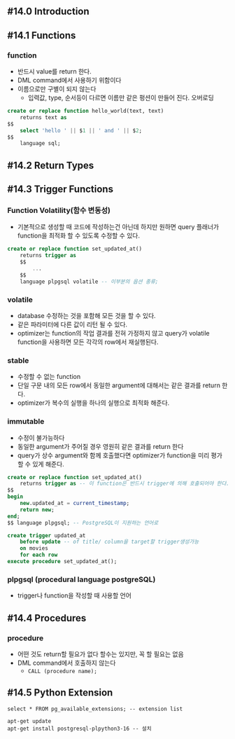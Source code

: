 ## #14.0 Introduction

## #14.1 Functions

### function
- 반드시 value를 return 한다.
- DML command에서 사용하기 위함이다
- 이름으로만 구별이 되지 않는다
	- 입력값, type, 순서등이 다르면 이름만 같은 펑션이 만들어 진다. 오버로딩

```sql
create or replace function hello_world(text, text)
    returns text as
$$
    select 'hello ' || $1 || ' and ' || $2;
$$
    language sql;
```

## #14.2 Return Types

## #14.3 Trigger Functions

### Function Volatility(함수 변동성)
- 기본적으로 생성할 때 코드에 작성하는건 아닌데 하지만 원하면 query 플래너가 function을 최적화 할 수 있도록 수정할 수 있다.

```sql
create or replace function set_updated_at()
    returns trigger as
    $$
		...
    $$
    language plpgsql volatile -- 이부분의 옵션 종류;
```

### volatile
- database 수정하는 것을 포함해 모든 것을 할 수 있다.
- 같은 파라미터에 다른 값이 리턴 될 수 있다.
- optimizer는 function의 작업 결과를 전혀 가정하지 않고 query가 volatile function을 사용하면 모든 각각의 row에서 재실행된다.
### stable
- 수정할 수 없는 function
- 단일 구문 내의 모든 row에서 동일한 argument에 대해서는 같은 결과를 return 한다.
- optimizer가 복수의 실행을 하나의 실행으로 최적화 해준다.

### immutable
- 수정이 불가능하다
- 동일한 argument가 주어질 경우 영원히 같은 결과를 return 한다
- query가 상수 argument와 함께 호출했다면 optimizer가 function을 미리 평가할 수 있게 해준다.

```sql
create or replace function set_updated_at()
    returns trigger as -- 이 function은 반드시 trigger에 의해 호출되어야 한다.
$$
begin
    new.updated_at = current_timestamp;
    return new;
end;
$$ language plpgsql; -- PostgreSQL이 지원하는 언어로

create trigger updated_at
    before update -- of title/ column을 target할 trigger생성가능
    on movies
    for each row
execute procedure set_updated_at();
```
### plpgsql (procedural language postgreSQL)
- trigger나 function을 작성할 때 사용할 언어

## #14.4 Procedures

### procedure
- 어떤 것도 return할 필요가 없다 할수는 있지만, 꼭 할 필요는 없음
- DML command에서 호출하지 않는다
	- `CALL (procedure name);`

## #14.5 Python Extension 

```
select * FROM pg_available_extensions; -- extension list

apt-get update
apt-get install postgresql-plpython3-16 -- 설치
```